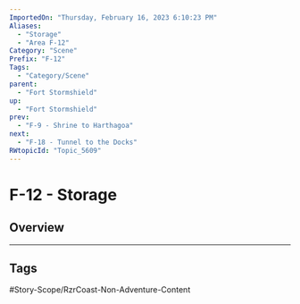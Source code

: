```yaml
---
ImportedOn: "Thursday, February 16, 2023 6:10:23 PM"
Aliases:
  - "Storage"
  - "Area F-12"
Category: "Scene"
Prefix: "F-12"
Tags:
  - "Category/Scene"
parent:
  - "Fort Stormshield"
up:
  - "Fort Stormshield"
prev:
  - "F-9 - Shrine to Harthagoa"
next:
  - "F-18 - Tunnel to the Docks"
RWtopicId: "Topic_5609"
---
```

# F-12 - Storage
## Overview

---
## Tags
#Story-Scope/RzrCoast-Non-Adventure-Content


